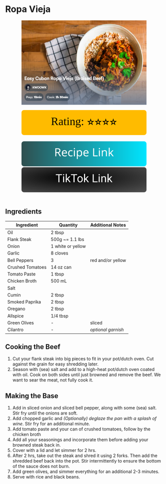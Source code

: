 # Ropa Vieja
<p align="center">
  <img src="images/ropa-vieja.png" width="400" height="270">
</p>

<div align="center">
  <img src="../../graphics/svg/stars-4.svg" alt="Rating">
</div>

<br>

<div align="center">
  <a href="https://recipe-integration.whisk.com/recipe-integration/view/107b008fa5d22394b32acc3f7575d17fcc9?utm_source=partner&utm_medium=tiktok&utm_campaign=recipe-integration">
    <img src="../../graphics/svg/link-button-recipe.svg" alt="Recipe Link">
  </a>
</div>

<div align="center">
  <a href="https://www.tiktok.com/@letskwoowk/video/7128457768037666053?_r=1&_t=8VfMfXZ8Xpz&is_from_webapp=v1&item_id=7128457768037666053">
    <img src="../../graphics/svg/link-button-tiktok.svg" alt="TikTok Link">
  </a>
</div>

<br>

## Ingredients
| Ingredient | Quantity | Additional Notes |
| --- | --- | --- |
| Oil | 2 tbsp |
| Flank Steak | 500g ~= 1.1 lbs |
| Onion | 1 white or yellow |
| Garlic | 8 cloves |
| Bell Peppers | 3 | red and/or yellow |
| Crushed Tomatoes | 14 oz can |
| Tomato Paste | 1 tbsp |
| Chicken Broth | 500 mL |
| Salt |
| Cumin | 2 tbsp |
| Smoked Paprika | 2 tbsp |
| Oregano | 2 tbsp |
| Allspice | 1/4 tbsp |
| Green Olives | - | sliced |
| Cilantro | - | *optional garnish* |

## Cooking the Beef
1. Cut your flank steak into big pieces to fit in your pot/dutch oven. Cut against the grain for easy shredding later.
1. Season with (sea) salt and add to a high-heat pot/dutch oven coated with oil. Cook on both sides until just browned and remove the beef. We want to sear the meat, not fully cook it.

## Making the Base
1. Add in sliced onion and sliced bell pepper, along with some (sea) salt. Stir fry until the onions are soft.
1. Add chopped garlic and *(Optionally) deglaze the pan with a splash of wine*. Stir fry for an additional minute.
1. Add tomato paste and your can of crushed tomatoes, follow by the chicken broth
1. Add all your seasonings and incorporate them before adding your browned steak back in.
1. Cover with a lid and let simmer for 2 hrs.
1. After 2 hrs, take out the steak and shred it using 2 forks. Then add the shredded beef back into the pot. Stir intermittently to ensure the bottom of the sauce does not burn.
1. Add green olives, and simmer everything for an additional 2-3 minutes.
1. Serve with rice and black beans.

